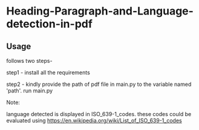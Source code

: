 # Heading-Paragraph-and-Language-detection-in-pdf
## Usage

follows two steps-

step1 - install all the requirements

step2 - kindly provide the path of pdf file in main.py to the variable named 'path'.
        run main.py
        
Note:

language detected is displayed in ISO_639-1_codes. these codes could be evaluated using https://en.wikipedia.org/wiki/List_of_ISO_639-1_codes
